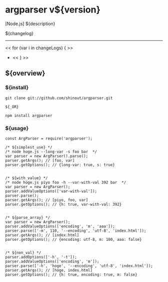argparser v${version}
==================
[Node.js] ${description}

${changelog}

----------------
<< for (var i in changeLogs) { >>
* [${i}]: ${changeLogs[i]}
<< } >>

${overview}
----------------
### ${install} ###
    git clone git://github.com/shinout/argparser.git

    ${_OR}

    npm install argparser

### ${usage} ###
    const ArgParser = require('argparser');

    /* ${simplest_use} */
    /* node hoge.js --long-var -s foo bar  */
    var parser = new ArgParser().parse();
    parser.getArgs(); // [foo, var]
    parser.getOptions(); // {long-var: true, s: true}


    /* ${with_value} */
    /* node hoge.js piyo foo -h --var-with-val 392 bar  */
    var parser = new ArgParser();
    parser.addValueOptions(['var-with-val']);
    parser.parse();
    parser.getArgs(); // [piyo, foo, var]
    parser.getOptions(); // {h: true, var-with-val: 392}


    /* ${parse_array} */
    var parser = new ArgParser();
    parser.addValueOptions(['encoding', 'm', 'aaa']);
    parser.parse(['-m', 110, '--encoding', 'utf-8', 'index.html']);
    parser.getArgs(); // [index.html]
    parser.getOptions(); // {encoding: utf-8, m: 100, aaa: false}


    /* ${non_val} */
    parser.addOptions(['-h', '-t']);
    parser.addValueOptions(['encoding', 'm']);
    parser.parse(['-h', 'hoge', '--encoding', 'utf-8', 'index.html']);
    parser.getArgs(); // [hoge, index.html]
    parser.getOptions(); // {h: true, encoding: true, m: false}

